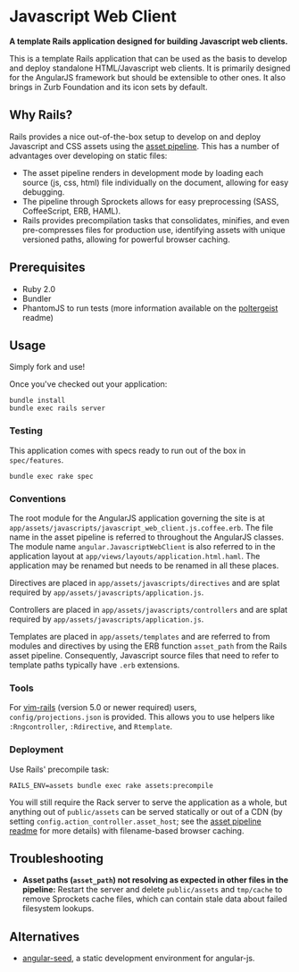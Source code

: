 Javascript Web Client
=====================

**A template Rails application designed for building Javascript web clients.**

This is a template Rails application that can be used as the basis to develop
and deploy standalone HTML/Javascript web clients. It is primarily designed for
the AngularJS framework but should be extensible to other ones. It also brings
in Zurb Foundation and its icon sets by default.

Why Rails?
----------

Rails provides a nice out-of-the-box setup to develop on and deploy Javascript
and CSS assets using the [asset
pipeline](http://edgeguides.rubyonrails.org/asset_pipeline.html). This has a
number of advantages over developing on static files:
 * The asset pipeline renders in development mode by loading each source (js,
   css, html) file individually on the document, allowing for easy debugging.
 * The pipeline through Sprockets allows for easy preprocessing (SASS,
   CoffeeScript, ERB, HAML).
 * Rails provides precompilation tasks that consolidates, minifies, and even
   pre-compresses files for production use, identifying assets with unique
   versioned paths, allowing for powerful browser caching.

Prerequisites
-------------

 * Ruby 2.0
 * Bundler
 * PhantomJS to run tests (more information available on the
   [poltergeist](https://github.com/jonleighton/poltergeist/tree/v1.2.0)
   readme)


Usage
-----

Simply fork and use!

Once you've checked out your application:

    bundle install
    bundle exec rails server

### Testing

This application comes with specs ready to run out of the box in `spec/features`.

    bundle exec rake spec

### Conventions

The root module for the AngularJS application governing the site is at
`app/assets/javascripts/javascript_web_client.js.coffee.erb`. The file name in
the asset pipeline is referred to throughout the AngularJS classes. The module
name `angular.JavascriptWebClient` is also referred to in the application
layout at `app/views/layouts/application.html.haml`. The application may be
renamed but needs to be renamed in all these places.

Directives are placed in `app/assets/javascripts/directives` and are splat
required by `app/assets/javascripts/application.js`.

Controllers are placed in `app/assets/javascripts/controllers` and are splat
required by `app/assets/javascripts/application.js`.

Templates are placed in `app/assets/templates` and are referred to from modules
and directives by using the ERB function `asset_path` from the Rails asset
pipeline. Consequently, Javascript source files that need to refer to template
paths typically have `.erb` extensions.

### Tools

For [vim-rails](http://www.vim.org/scripts/script.php?script_id=1567) (version
5.0 or newer required) users, `config/projections.json` is provided. This
allows you to use helpers like `:Rngcontroller`, `:Rdirective`, and
`Rtemplate`.

### Deployment

Use Rails' precompile task:

    RAILS_ENV=assets bundle exec rake assets:precompile

You will still require the Rack server to serve the application as a whole, but
anything out of `public/assets` can be served statically or out of a CDN (by
setting `config.action_controller.asset_host`; see the [asset pipeline
readme](http://guides.rubyonrails.org/asset_pipeline.html) for more details)
with filename-based browser caching.

Troubleshooting
---------------

 * **Asset paths (`asset_path`) not resolving as expected in other files in the
   pipeline:** Restart the server and delete `public/assets` and `tmp/cache` to
   remove Sprockets cache files, which can contain stale data about failed
   filesystem lookups.

Alternatives
------------

 * [angular-seed](https://github.com/angular/angular-seed), a static
   development environment for angular-js.

